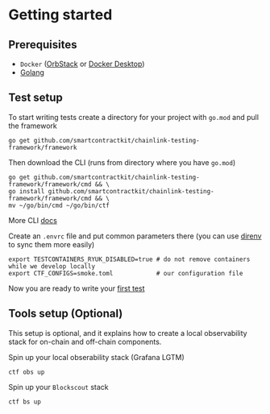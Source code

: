 # Getting started

## Prerequisites
- `Docker` ([OrbStack](https://orbstack.dev/) or [Docker Desktop](https://www.docker.com/products/docker-desktop/))
- [Golang](https://go.dev/doc/install)

## Test setup

To start writing tests create a directory for your project with `go.mod` and pull the framework
```
go get github.com/smartcontractkit/chainlink-testing-framework/framework
```

Then download the CLI (runs from directory where you have `go.mod`)
```
go get github.com/smartcontractkit/chainlink-testing-framework/framework/cmd && \
go install github.com/smartcontractkit/chainlink-testing-framework/framework/cmd && \
mv ~/go/bin/cmd ~/go/bin/ctf
```
More CLI [docs](./cli.md)

Create an `.envrc` file and put common parameters there (you can use [direnv](https://direnv.net/) to sync them more easily)
```
export TESTCONTAINERS_RYUK_DISABLED=true # do not remove containers while we develop locally
export CTF_CONFIGS=smoke.toml            # our configuration file
```

Now you are ready to write your [first test](./first_test.md)

## Tools setup (Optional)

This setup is optional, and it explains how to create a local observability stack for on-chain and off-chain components.

Spin up your local obserability stack (Grafana LGTM)
```
ctf obs up
```

Spin up your `Blockscout` stack
```
ctf bs up
```
